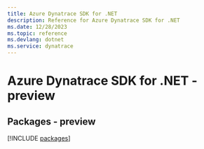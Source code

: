 ```yaml
---
title: Azure Dynatrace SDK for .NET
description: Reference for Azure Dynatrace SDK for .NET
ms.date: 12/28/2023
ms.topic: reference
ms.devlang: dotnet
ms.service: dynatrace
---
```

# Azure Dynatrace SDK for .NET - preview
## Packages - preview
[!INCLUDE [packages](dynatrace-index.md)]